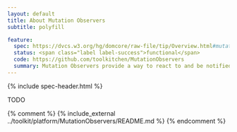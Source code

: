 ```yaml
---
layout: default
title: About Mutation Observers
subtitle: polyfill

feature:
  spec: https://dvcs.w3.org/hg/domcore/raw-file/tip/Overview.html#mutation-observers
  status: <span class="label label-success">functional</span>
  code: https://github.com/toolkitchen/MutationObservers
  summary: Mutation Observers provide a way to react to and be notified of changes in the DOM.
---
```


{% include spec-header.html %}

TODO

{% comment %}
{% include_external ../toolkit/platform/MutationObservers/README.md %}
{% endcomment %}